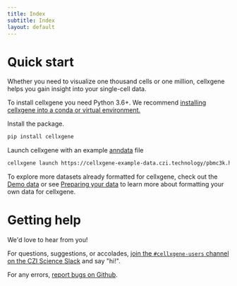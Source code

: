 ```yaml
---
title: Index
subtitle: Index
layout: default
---
```

# Quick start

Whether you need to visualize one thousand cells or one million, cellxgene helps you gain insight into your single-cell data.

To install cellxgene you need Python 3.6+. We recommend [installing cellxgene into a conda or virtual environment.](install)

Install the package.
``` bash
pip install cellxgene
```

Launch cellxgene with an example [anndata](https://anndata.readthedocs.io/en/latest/) file

``` bash
cellxgene launch https://cellxgene-example-data.czi.technology/pbmc3k.h5ad
```

To explore more datasets already formatted for cellxgene, check out the [Demo data](demo-data) or
see [Preparing your data](prepare) to learn more about formatting your own
data for cellxgene.

# Getting help

We'd love to hear from you!

For questions, suggestions, or accolades, [join the `#cellxgene-users` channel on the CZI Science Slack](https://join-cellxgene-users.herokuapp.com/) and say "hi!".

For any errors, [report bugs on Github](https://github.com/chanzuckerberg/cellxgene/issues).

